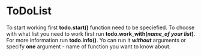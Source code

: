 # ToDoList
To start working first **todo.start()** function need to be speciefied.
To choose with what list you need to work first run **todo.work_with(*name_of your list*)**.
For more information run **todo.info()**. Yo can run it ***without*** arguments or specify **one** argument - name of function you want to know about.
